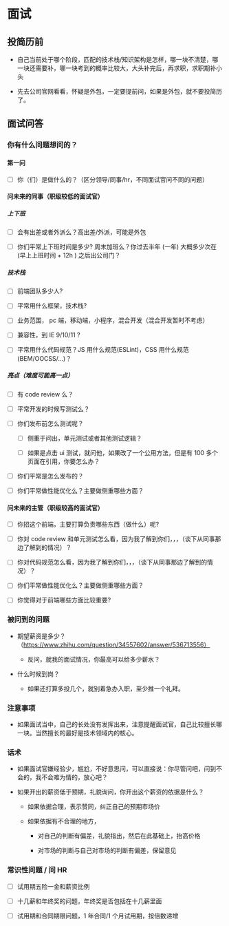 # 面试

## 投简历前

- 自己当前处于哪个阶段，匹配的技术栈/知识架构是怎样，哪一块不清楚，哪一块还需要补，哪一块考到的概率比较大，大头补完后，再求职，求职期补小头

- 先去公司官网看看，怀疑是外包，一定要提前问，如果是外包，就不要投简历了。

## 面试问答

### 你有什么问题想问的？

#### 第一问

- [ ] 你（们）是做什么的？（区分领导/同事/hr，不同面试官问不同的问题）

#### 问未来的同事（职级较低的面试官）

##### 上下班

- [ ] 会有出差或者外派么？高出差/外派，可能是外包

- [ ] 你们平常上下班时间是多少? 周末加班么？你过去半年 (一年) 大概多少次在 (早上上班时间 + 12h ) 之后出公司门？

##### 技术栈

- [ ] 前端团队多少人?

- [ ] 平常用什么框架，技术栈?

- [ ] 业务范围， pc 端，移动端，小程序，混合开发（混合开发暂时不考虑）

- [ ] 兼容性，到 IE 9/10/11 ?

- [ ] 平常用什么代码规范？JS 用什么规范(ESLint)，CSS 用什么规范(BEM/OOCSS/...)？

##### 亮点（难度可能高一点）

- [ ] 有 code review 么？

- [ ] 平常开发的时候写测试么？

- [ ] 你们发布前怎么测试呢？

  - [ ] 侧重于问出，单元测试或者其他测试逻辑？

  - [ ] 如果是点击 ui 测试，就问他，如果改了一个公用方法，但是有 100 多个页面在引用，你要怎么办？

- [ ] 你们平常是怎么发布的？

- [ ] 你们平常做性能优化么？主要做侧重哪些方面？

#### 问未来的主管（职级较高的面试官）

- [ ] 你招这个前端，主要打算负责哪些东西（做什么）呢?

- [ ] 你对 code review 和单元测试怎么看，因为我了解到你们，，，（谈下从同事那边了解到的情况）？

- [ ] 你对代码规范怎么看，因为我了解到你们，，，（谈下从同事那边了解到的情况）？

- [ ] 你们平常做性能优化么？主要做侧重哪些方面？

- [ ] 你觉得对于前端哪些方面比较重要?

### 被问到的问题

- 期望薪资是多少？（https://www.zhihu.com/question/34557602/answer/536713556）

  - 反问，就我的面试情况，你最高可以给多少薪水？

- 什么时候到岗？

  - 如果还打算多投几个，就别着急办入职，至少推一个礼拜。

### 注意事项

- 如果面试当中，自己的长处没有发挥出来，注意提醒面试官，自己比较擅长哪一块。当然擅长的最好是技术领域内的核心。

### 话术

- 如果面试官嫌经验少，尴尬，不好意思问，可以直接说：你尽管问吧，问到不会的，我不会难为情的，放心吧？

- 如果开出的薪资低于预期，礼貌询问，你开出这个薪资的依据是什么？

  - 如果依据合理，表示赞同，纠正自己的预期市场价

  - 如果依据有不合理的地方，

    - 对自己的判断有偏差，礼貌指出，然后在此基础上，抬高价格

    - 对市场的判断与自己对市场的判断有偏差，保留意见

### 常识性问题 / 问 HR

- [ ] 试用期五险一金和薪资比例

- [ ] 十几薪和年终奖的问题，年终奖是否包括在十几薪里面

- [ ] 试用期和合同期限问题，1 年合同/1 个月试用期，按倍数递增
